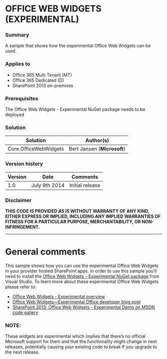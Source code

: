 # OFFICE WEB WIDGETS (EXPERIMENTAL) #

### Summary ###
A sample that shows how the experimental Office Web Widgets can be used.

### Applies to ###
-  Office 365 Multi Tenant (MT)
-  Office 365 Dedicated (D)
-  SharePoint 2013 on-premises

### Prerequisites ###
The Office Web Widgets - Experimental NuGet package needs to be deployed

### Solution ###
Solution | Author(s)
---------|----------
Core.OfficeWebWidgets | Bert Jansen (**Microsoft**)

### Version history ###
Version  | Date | Comments
---------| -----| --------
1.0  | July 9th 2014 | Initial release

### Disclaimer ###
**THIS CODE IS PROVIDED *AS IS* WITHOUT WARRANTY OF ANY KIND, EITHER EXPRESS OR IMPLIED, INCLUDING ANY IMPLIED WARRANTIES OF FITNESS FOR A PARTICULAR PURPOSE, MERCHANTABILITY, OR NON-INFRINGEMENT.**


----------

# General comments #
This sample shows how you can use the experimental Office Web Widgets in your provider hosted SharePoint apps. In order to use this sample you'll need to install the [Office Web Widgets – Experimental NuGet package](https://www.nuget.org/packages/Microsoft.Office.WebWidgets.Experimental/) from Visual Studio. To learn more about these experimental Office Web Widgets please refer to:
-  [Office Web Widgets - Experimental overview](http://msdn.microsoft.com/en-us/library/office/dn636913(v=office.15).aspx)
-  [Office Web Widgets—Experimental Office developer blog post](http://blogs.msdn.com/b/officeapps/archive/2014/03/07/office-web-widgets-experimental.aspx)
-  [SharePoint 2013: Office Web Widgets - Experimental Demo on MSDN code gallery](http://code.msdn.microsoft.com/office/SharePoint-2013-Office-Web-6d44aa9e#content)

### NOTE: ###
These widgets are experimental which implies that there’s no official Microsoft support for them and that the functionality might change in next releases, potentially causing your existing code to break if you upgrade to the next release.
